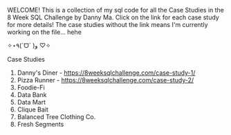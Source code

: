 WELCOME! This is a collection of my sql code for all the Case Studies in the 8 Week SQL Challenge by Danny Ma. Click on the link for each case study for more details! The case studies without the link means I'm currently working on the file... hehe 

✧⋆٩(ˊᗜˋ )و ♡✧

Case Studies
1. Danny's Diner - https://8weeksqlchallenge.com/case-study-1/
2. Pizza Runner - https://8weeksqlchallenge.com/case-study-2/
3. Foodie-Fi
4. Data Bank
5. Data Mart
6. Clique Bait
7. Balanced Tree Clothing Co.
8. Fresh Segments
